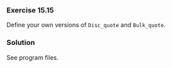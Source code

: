 ### Exercise 15.15

Define your own versions of `Disc_quote` and `Bulk_quote`.

### Solution

See program files.
